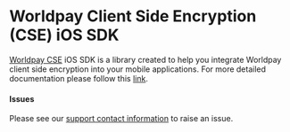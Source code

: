 # Worldpay Client Side Encryption (CSE) iOS SDK


[Worldpay CSE](http://support.worldpay.com/support/kb/gg/corporate-gateway-guide/content/clientsideencryption/beforeyouconnect.htm) iOS SDK is a library created to help you integrate Worldpay client side encryption into your mobile applications. For more detailed documentation please follow this [link](http://support.worldpay.com/support/kb/gg/corporate-gateway-guide/content/clientsideencryption/clientsideintegration.htm).

#### Issues
Please see our [support contact information]( https://developer.worldpay.com/jsonapi/faq/articles/how-can-i-contact-you-for-support) to raise an issue.
